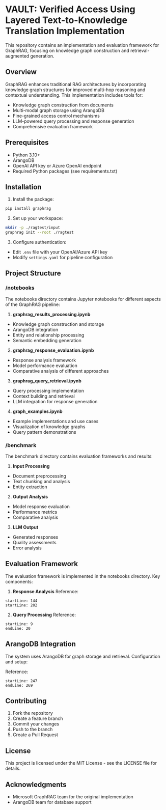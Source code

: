 
# VAULT: Verified Access Using Layered Text-to-Knowledge Translation Implementation

This repository contains an implementation and evaluation framework for GraphRAG, focusing on knowledge graph construction and retrieval-augmented generation.

## Overview

GraphRAG enhances traditional RAG architectures by incorporating knowledge graph structures for improved multi-hop reasoning and contextual understanding. This implementation includes tools for:

- Knowledge graph construction from documents
- Multi-modal graph storage using ArangoDB
- Fine-grained access control mechanisms
- LLM-powered query processing and response generation
- Comprehensive evaluation framework

## Prerequisites

- Python 3.10+
- ArangoDB
- OpenAI API key or Azure OpenAI endpoint
- Required Python packages (see requirements.txt)

## Installation

1. Install the package:
```bash
pip install graphrag
```

2. Set up your workspace:
```bash
mkdir -p ./ragtest/input
graphrag init --root ./ragtest
```

3. Configure authentication:
- Edit `.env` file with your OpenAI/Azure API key
- Modify `settings.yaml` for pipeline configuration

## Project Structure

### /notebooks
The notebooks directory contains Jupyter notebooks for different aspects of the GraphRAG pipeline:

1. **graphrag_results_processing.ipynb**
- Knowledge graph construction and storage
- ArangoDB integration
- Entity and relationship processing
- Semantic embedding generation

2. **graphrag_response_evaluation.ipynb**
- Response analysis framework
- Model performance evaluation
- Comparative analysis of different approaches

3. **graphrag_query_retrieval.ipynb**
- Query processing implementation
- Context building and retrieval
- LLM integration for response generation

4. **graph_examples.ipynb**
- Example implementations and use cases
- Visualization of knowledge graphs
- Query pattern demonstrations

### /benchmark
The benchmark directory contains evaluation frameworks and results:

1. **Input Processing**
- Document preprocessing
- Text chunking and analysis
- Entity extraction

2. **Output Analysis**
- Model response evaluation
- Performance metrics
- Comparative analysis

3. **LLM Output**
- Generated responses
- Quality assessments
- Error analysis


## Evaluation Framework

The evaluation framework is implemented in the notebooks directory. Key components:

1. **Response Analysis**
Reference:
```notebooks/graphrag_response_evaluation.ipynb
startLine: 144
startLine: 202
```

2. **Query Processing**
Reference:
```notebooks/graphrag_query_retrieval.ipynb
startLine: 9
endLine: 20
```

## ArangoDB Integration

The system uses ArangoDB for graph storage and retrieval. Configuration and setup:

Reference:
```notebooks/graphrag_results_processing.ipynb
startLine: 247
endLine: 269
```

## Contributing

1. Fork the repository
2. Create a feature branch
3. Commit your changes
4. Push to the branch
5. Create a Pull Request

## License

This project is licensed under the MIT License - see the LICENSE file for details.

## Acknowledgments

- Microsoft GraphRAG team for the original implementation
- ArangoDB team for database support
